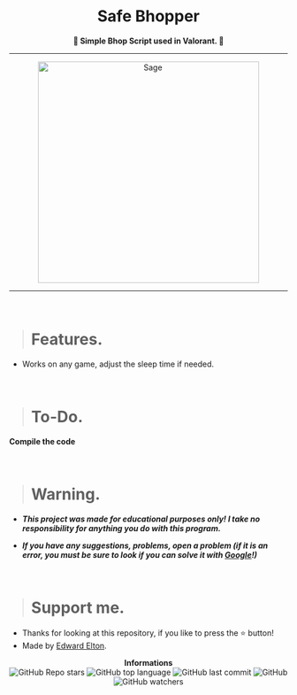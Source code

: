 <h1 align="center">Safe Bhopper</h1>

<p align='center'>
    <b>🐰 Simple Bhop Script used in Valorant. 🐰</b>
</p>

----

<p align="center">
    <img src="https://images7.alphacoders.com/108/1086711.png" alt="Sage" width="400">
</p>

---

<br/>

> # Features.

* Works on any game, adjust the sleep time if needed.

<br/>

> # To-Do.

**Compile the code**

<br/>

> # Warning.

* ***This project was made for educational purposes only! I take no responsibility for anything you do with this program.***

* ***If you have any suggestions, problems, open a problem (if it is an error, you must be sure to look if you can solve it with [Google](https://giybf.com)!)***

<br/>

> # Support me.

* Thanks for looking at this repository, if you like to press the ⭐ button!
* Made by [Edward Elton](https://github.com/edwardelton).

<p align="center">
    <b>Informations</b><br>
    <img alt="GitHub Repo stars" src="https://img.shields.io/github/stars/edwardelton/Sage-Bhopper?color=313131">
    <img alt="GitHub top language" src="https://img.shields.io/github/languages/top/edwardelton/Sage-Bhopper?color=313131">
    <img alt="GitHub last commit" src="https://img.shields.io/github/last-commit/edwardelton/Sage-Bhopper?color=313131">
    <img alt="GitHub" src="https://img.shields.io/github/license/edwardelton/Sage-Bhopper?color=313131">
    <img alt="GitHub watchers" src="https://img.shields.io/github/watchers/edwardelton/Sage-Bhopper?color=313131">
</p>

